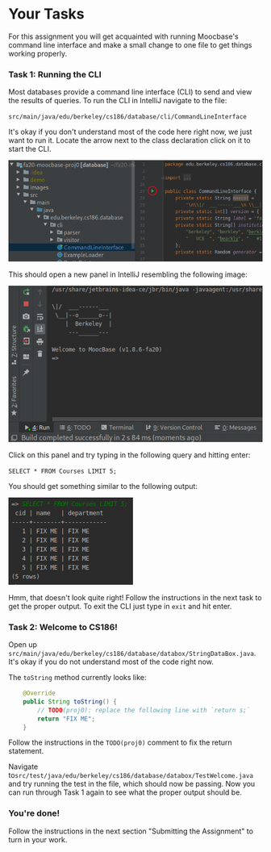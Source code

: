 # Your Tasks

For this assignment you will get acquainted with running Moocbase's command line interface and make a small change to one file to get things working properly.

### Task 1: Running the CLI

Most databases provide a command line interface \(CLI\) to send and view the results of queries. To run the CLI in IntelliJ navigate to the file:

`src/main/java/edu/berkeley/cs186/database/cli/CommandLineInterface` 

It's okay if you don't understand most of the code here right now, we just want to run it. Locate the arrow next to the class declaration click on it to start the CLI. 

![Click the arrow \(circled in red above\) to run the CLI](../../.gitbook/assets/image.png)

This should open a new panel in IntelliJ resembling the following image:

![](../../.gitbook/assets/image%20%282%29.png)

Click on this panel and try typing in the following query and hitting enter:

`SELECT * FROM Courses LIMIT 5;`

You should get something similar to the following output:

![](../../.gitbook/assets/image%20%283%29.png)

Hmm, that doesn't look quite right! Follow the instructions in the next task to get the proper output. To exit the CLI just type in `exit` and hit enter.

### Task 2: Welcome to CS186!

Open up `src/main/java/edu/berkeley/cs186/database/databox/StringDataBox.java`. It's okay if you do not understand most of the code right now.

The `toString` method currently looks like:

```java
    @Override
    public String toString() {
        // TODO(proj0): replace the following line with `return s;`
        return "FIX ME";
    }
```

Follow the instructions in the `TODO(proj0)` comment to fix the return statement. 

Navigate to`src/test/java/edu/berkeley/cs186/database/databox/TestWelcome.java` and try running the test in the file, which should now be passing. Now you can run through Task 1 again to see what the proper output should be.

### You're done!

Follow the instructions in the next section "Submitting the Assignment" to turn in your work.



